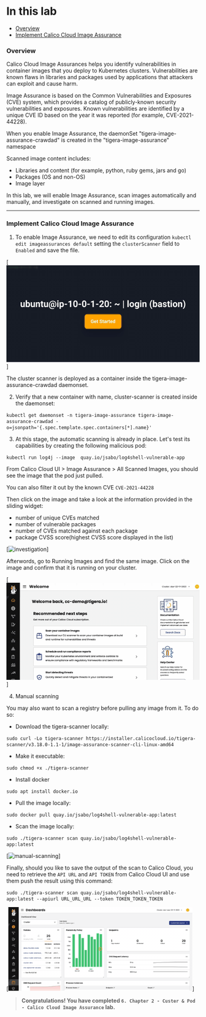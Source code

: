 # In this lab

* [Overview](https://github.com/tigera-cs/Kubernetes-and-Container-Security-Instructor-Led-Workshop/blob/main/6.%20Chapter%202%20-%20Cluster%20%26%20Pod%20-%20Image%20Assurance/image_assurance.md#overview)
* [Implement Calico Cloud Image Assurance](https://github.com/tigera-cs/Kubernetes-and-Container-Security-Instructor-Led-Workshop/blob/main/6.%20Chapter%202%20-%20Cluster%20%26%20Pod%20-%20Image%20Assurance/image_assurance.md#implement-calico-cloud-image-assurance)



### Overview

Calico Cloud Image Assurances helps you identify vulnerabilities in container images that you deploy to Kubernetes clusters. Vulnerabilities are known flaws in libraries and packages used by applications that attackers can exploit and cause harm.

Image Assurance is based on the Common Vulnerabilities and Exposures (CVE) system, which provides a catalog of publicly-known security vulnerabilities and exposures. Known vulnerabilities are identified by a unique CVE ID based on the year it was reported (for example, CVE-2021-44228).

When you enable Image Assurance, the daemonSet "tigera-image-assurance-crawdad" is created in the "tigera-image-assurance" namespace

Scanned image content includes:
- Libraries and content (for example, python, ruby gems, jars and go)
- Packages (OS and non-OS)
- Image layer

In this lab, we will enable Image Assurance, scan images automatically and manually, and investigate on scanned and running images.
______________________________________________________________________________________________________________________________________________________________________

### Implement Calico Cloud Image Assurance

1. To enable Image Assurance, we need to edit its configuration `kubectl edit imageassurances default` setting the `clusterScanner` field to `Enabled` and save the file.

[![enable](img/1.enable.gif)]

The cluster scanner is deployed as a container inside the tigera-image-assurance-crawdad daemonset.

2. Verify that a new container with name, cluster-scanner is created inside the daemonset:

```
kubectl get daemonset -n tigera-image-assurance tigera-image-assurance-crawdad -o=jsonpath='{.spec.template.spec.containers[*].name}'
```

3. At this stage, the automatic scanning is already in place. Let's test its capabilities by creating the following malicious pod:

```
kubectl run log4j --image  quay.io/jsabo/log4shell-vulnerable-app
```

From Calico Cloud UI > Image Assurance > All Scanned Images, you should see the image that the pod just pulled.

You can also filter it out by the known CVE `CVE-2021-44228`

Then click on the image and take a look at the information provided in the sliding widget:
- number of unique CVEs matched 
- number of vulnerable packages 
- number of CVEs matched against each package
- package CVSS score(highest CVSS score displayed in the list)

[![investigation](img/2.investigation.gif)]

Afterwords, go to Running Images and find the same image. Click on the image and confirm that it is running on your cluster.

[![running-image](img/3.running_image.gif)]

4. Manual scanning

You may also want to scan a registry before pulling any image from it. To do so:

- Download the tigera-scanner locally:

```
sudo curl -Lo tigera-scanner https://installer.calicocloud.io/tigera-scanner/v3.18.0-1.1-1/image-assurance-scanner-cli-linux-amd64
```

- Make it executable:

```
sudo chmod +x ./tigera-scanner
```

- Install docker

```
sudo apt install docker.io
```

- Pull the image locally:

```
sudo docker pull quay.io/jsabo/log4shell-vulnerable-app:latest
```

- Scan the image locally:

```
sudo ./tigera-scanner scan quay.io/jsabo/log4shell-vulnerable-app:latest
```

[![manual-scanning](img/4.manual_scanning.gif)]

Finally, should you like to save the output of the scan to Calico Cloud, you need to retrieve the `API URL` and `API TOKEN` from Calico Cloud UI and use them push the result using this command:

```
sudo ./tigera-scanner scan quay.io/jsabo/log4shell-vulnerable-app:latest --apiurl URL_URL_URL --token TOKEN_TOKEN_TOKEN
```

[![get-api-url-and-token](img/5.api.gif)]

> **Congratulations! You have completed `6. Chapter 2 - Custer & Pod - Calico Cloud Image Assurance` lab.**